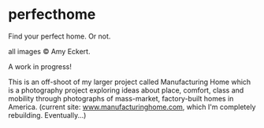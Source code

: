 # perfecthome
Find your perfect home. Or not.

all images © Amy Eckert. 

A work in progress! 

This is an off-shoot of my larger project called Manufacturing Home which is a photography project 
exploring ideas about place, comfort, class and mobility 
through photographs of mass-market, factory-built homes in America.
(current site: www.manufacturinghome.com, which I'm completely rebuilding. Eventually...)






